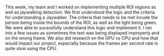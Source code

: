 This week, my team and I worked on implementing multiple ROI regions as well as jaywalking detection. We first understood the logic and the criteria for understanding a Jaywalker. The criteria that needs to be met incude the person being inside the bounds of the ROI, as well as the light being green. We were able to sucessfully understand this logic and implement it. I ran into a few issues as sometimes the text was being displayed improperly and on the wrong frame. We also did research on the GPU vs CPU and how that would impact our project, especially because the frames per second rate is quite slow using the CPU. 
